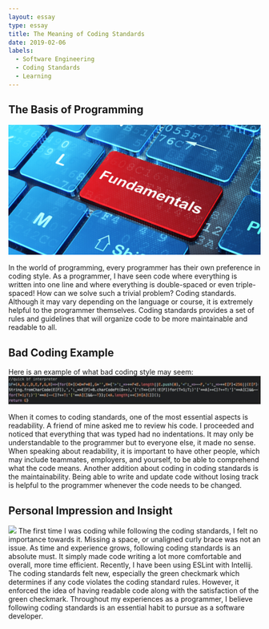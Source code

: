 ```yaml
---
layout: essay
type: essay
title: The Meaning of Coding Standards
date: 2019-02-06
labels:
  - Software Engineering
  - Coding Standards
  - Learning
---
```


## The Basis of Programming
<img class="ui small right rounded floated image" src="../images/Fundamentals.png">

In the world of programming, every programmer has their own preference in coding style. As a programmer, I have seen code where everything is written into one line and where everything is double-spaced or even triple-spaced! How can we solve such a trivial problem? Coding standards. Although it may vary depending on the language or course, it is extremely helpful to the programmer themselves. Coding standards provides a set of rules and guidelines that will organize code to be more maintainable and readable to all. 

## Bad Coding Example
Here is an example of what bad coding style may seem: 
<img class="huge image" src="../images/BadCodingStandard.PNG">

When it comes to coding standards, one of the most essential aspects is readability. A friend of mine asked me to review his code. I proceeded and noticed that everything that was typed had no indentations. It may only be understandable to the programmer but to everyone else, it made no sense. When speaking about readability, it is important to have other people, which may include teammates, employers, and yourself, to be able to comprehend what the code means. Another addition about coding in coding standards is the maintainability. Being able to write and update code without losing track is helpful to the programmer whenever the code needs to be changed.

## Personal Impression and Insight
<img class="ui small left rounded floated image" src="../images/">
The first time I was coding while following the coding standards, I felt no importance towards it. Missing a space, or unaligned curly brace was not an issue. As time and experience grows, following coding standards is an absolute must. It simply made code writing a lot more comfortable and overall, more time efficient. Recently, I have been using ESLint with Intellij. The coding standards felt new, especially the green checkmark which determines if any code violates the coding standard rules. However, it enforced the idea of having readable code along with the satisfaction of the green checkmark. Throughout my experiences as a programmer, I believe following coding standards is an essential habit to pursue as a software developer.
